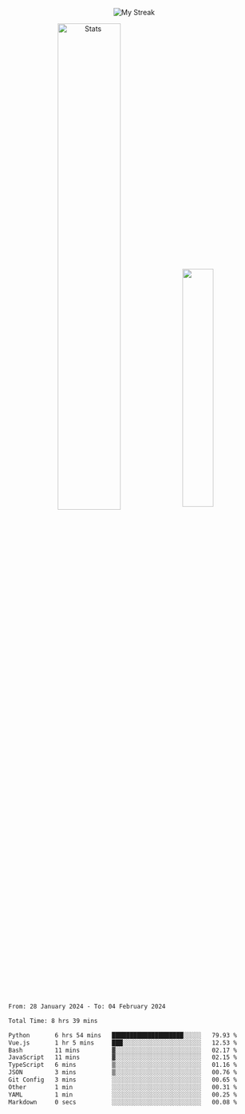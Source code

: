 <p align="center">
<picture>
  <source media="(prefers-color-scheme: dark)" srcset="http://github-readme-streak-stats.herokuapp.com?user=semolik&theme=dark&hide_border=true&background=DD272700">
  <img alt="My Streak" src="http://github-readme-streak-stats.herokuapp.com?user=semolik&hide_border=true">
</picture>
</p>
<div align="center">
  <picture>
    <source media="(prefers-color-scheme: dark)" srcset="https://github-readme-stats.vercel.app/api?username=semolik&show_icons=true&bg_color=DD272700&hide_border=true&theme=dark">
        <img alt="Stats" src="https://github-readme-stats.vercel.app/api?username=semolik&show_icons=true&bg_color=DD272700&hide_border=true" width="50%" >
  </picture>
  <sup>
  <picture>
  <source media="(prefers-color-scheme: dark)" srcset="https://github-readme-stats.vercel.app/api/top-langs/?username=semolik&layout=compact&hide_border=true&bg_color=DD272700&theme=dark">
  <img src="https://github-readme-stats.vercel.app/api/top-langs/?username=semolik&layout=compact&hide_border=true" width="35%" />
  </picture>
  </sup>
</div>
<!--START_SECTION:waka-->

```txt
From: 28 January 2024 - To: 04 February 2024

Total Time: 8 hrs 39 mins

Python       6 hrs 54 mins   ████████████████████░░░░░   79.93 %
Vue.js       1 hr 5 mins     ███░░░░░░░░░░░░░░░░░░░░░░   12.53 %
Bash         11 mins         ▓░░░░░░░░░░░░░░░░░░░░░░░░   02.17 %
JavaScript   11 mins         ▓░░░░░░░░░░░░░░░░░░░░░░░░   02.15 %
TypeScript   6 mins          ▒░░░░░░░░░░░░░░░░░░░░░░░░   01.16 %
JSON         3 mins          ▒░░░░░░░░░░░░░░░░░░░░░░░░   00.76 %
Git Config   3 mins          ░░░░░░░░░░░░░░░░░░░░░░░░░   00.65 %
Other        1 min           ░░░░░░░░░░░░░░░░░░░░░░░░░   00.31 %
YAML         1 min           ░░░░░░░░░░░░░░░░░░░░░░░░░   00.25 %
Markdown     0 secs          ░░░░░░░░░░░░░░░░░░░░░░░░░   00.08 %
```

<!--END_SECTION:waka-->

